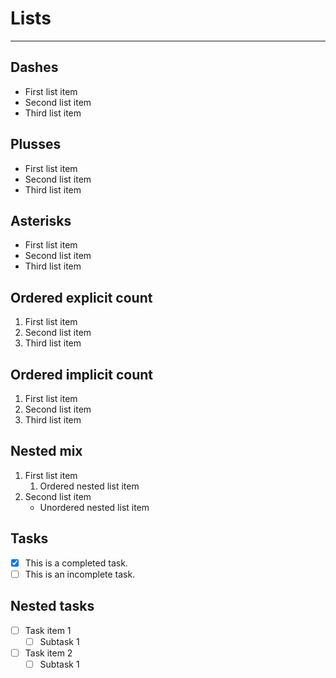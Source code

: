# Lists

---

## Dashes

- First list item
- Second list item
- Third list item

## Plusses

- First list item
- Second list item
- Third list item

## Asterisks

- First list item
- Second list item
- Third list item

## Ordered explicit count

1. First list item
2. Second list item
3. Third list item

## Ordered implicit count

1. First list item
1. Second list item
1. Third list item

## Nested mix

1. First list item
   1. Ordered nested list item
2. Second list item
   - Unordered nested list item

## Tasks

- [x] This is a completed task.
- [ ] This is an incomplete task.

## Nested tasks

- [ ] Task item 1
  - [ ] Subtask 1
- [ ] Task item 2
  - [ ] Subtask 1
